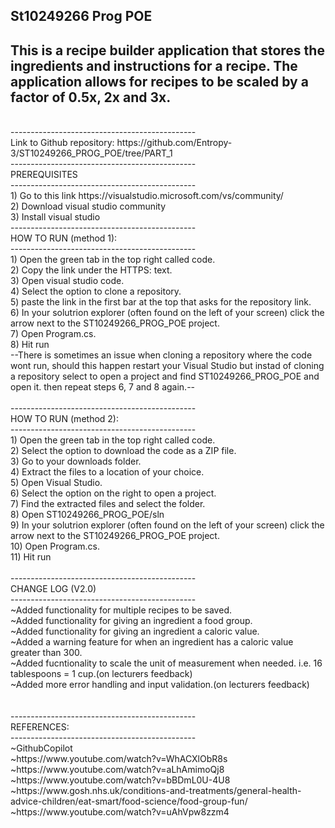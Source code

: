 St10249266 Prog POE
<br/>
----------------------------------------------
This is a recipe builder application that stores the ingredients and instructions for a recipe.
The application allows for recipes to be scaled by a factor of 0.5x, 2x and 3x.
<br/>
----------------------------------------------
<br/>
----------------------------------------------
<br/>
Link to Github repository: https://github.com/Entropy-3/ST10249266_PROG_POE/tree/PART_1
<br/>
----------------------------------------------
<br/>
PREREQUISITES
<br/>
----------------------------------------------
<br/>
1) Go to this link https://visualstudio.microsoft.com/vs/community/ <br/>
2) Download visual studio community<br/>
3) Install visual studio<br/>
----------------------------------------------
<br/>
HOW TO RUN (method 1):
<br/>
----------------------------------------------
<br/>
1) Open the green tab in the top right called code.<br/>
2) Copy the link under the HTTPS: text.<br/>
3) Open visual studio code.<br/>
4) Select the option to clone a repository.<br/>
5) paste the link in the first bar at the top that asks for the repository link.<br/>
6) In your solutrion explorer (often found on the left of your screen) click the arrow next to the ST10249266_PROG_POE project.<br/>
7) Open Program.cs.<br/>
8) Hit run
<br/>
--There is sometimes an issue when cloning a repository where the code wont run, should this happen restart your Visual Studio but instad of cloning a repository select to open a project and find ST10249266_PROG_POE and open it.
then repeat steps 6, 7 and 8 again.--
<br/>
<br/>
----------------------------------------------
<br/>
HOW TO RUN (method 2):
<br/>
----------------------------------------------
<br/>
1) Open the green tab in the top right called code.<br/>
2) Select the option to download the code as a ZIP file. <br/>
3) Go to your downloads folder.<br/>
4) Extract the files to a location of your choice.<br/>
5) Open Visual Studio.<br/>
6) Select the option on the right to open a project.<br/>
7) Find the extracted files and select the folder.<br/>
8) Open ST10249266_PROG_POE/sln<br/>
9) In your solutrion explorer (often found on the left of your screen) click the arrow next to the ST10249266_PROG_POE project.<br/>
10) Open Program.cs.<br/>
11) Hit run

<br/>
<br/>
----------------------------------------------
<br/>
CHANGE LOG (V2.0)
<br/>
----------------------------------------------
<br/>
~Added functionality for multiple recipes to be saved.<br/>
~Added functionality for giving an ingredient a food group.<br/>
~Added functionality for giving an ingredient a caloric value.<br/>
~Added a warning feature for when an ingredient has a caloric value greater than 300.<br/>
~Added fucntionality to scale the unit of measurement when needed. i.e. 16 tablespoons = 1 cup.(on lecturers feedback)<br/>
~Added more error handling and input validation.(on lecturers feedback)<br/>
<br/>
<br/>
----------------------------------------------
<br/>
REFERENCES:
<br/>
----------------------------------------------
<br/>
~GithubCopilot<br/>
~https://www.youtube.com/watch?v=WhACXlObR8s<br/>
~https://www.youtube.com/watch?v=aLhAmimoQj8<br/>
~https://www.youtube.com/watch?v=bBDmL0U-4U8<br/>
~https://www.gosh.nhs.uk/conditions-and-treatments/general-health-advice-children/eat-smart/food-science/food-group-fun/<br/>
~https://www.youtube.com/watch?v=uAhVpw8zzm4<br/>
